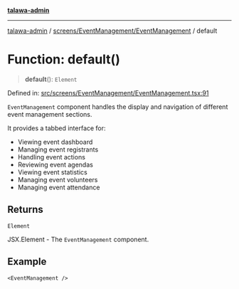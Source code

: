 [**talawa-admin**](../../../../README.md)

***

[talawa-admin](../../../../README.md) / [screens/EventManagement/EventManagement](../README.md) / default

# Function: default()

> **default**(): `Element`

Defined in: [src/screens/EventManagement/EventManagement.tsx:91](https://github.com/gautam-divyanshu/talawa-admin/blob/619e831a8e34de2906df3277eb6df8b5309fb2fc/src/screens/EventManagement/EventManagement.tsx#L91)

`EventManagement` component handles the display and navigation of different event management sections.

It provides a tabbed interface for:
- Viewing event dashboard
- Managing event registrants
- Handling event actions
- Reviewing event agendas
- Viewing event statistics
- Managing event volunteers
- Managing event attendance

## Returns

`Element`

JSX.Element - The `EventManagement` component.

## Example

```tsx
<EventManagement />
```
